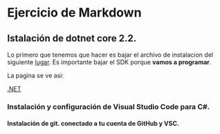 
# Ejercicio de Markdown

## Istalación de dotnet core 2.2.
Lo primero que tenemos que hacer es bajar el archivo de instalacion del siguiente [lugar](https://dotnet.microsoft.com/download).
Es importante bajar el SDK porque **vamos a programar**.

La pagina se ve asi:

[.NET](./img/core.png)

### Instalación y configuración de Visual Studio Code para C#.


#### Instalación de git. conectado a tu cuenta de GitHub y VSC.
